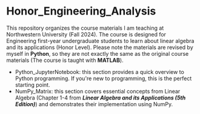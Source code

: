 # Honor_Engineering_Analysis
This repository organizes the course materials I am teaching at Northwestern University (Fall 2024). The course is designed for Engineering first-year undergraduate students to learn about linear algebra and its applications (Honor Level). Please note the materials are revised by myself in **Python**, so they are not exactly the same as the original course materials (The course is taught with **MATLAB**). 

- Python_JupyterNotebook: this section provides a quick overview to Python programming. If you're new to programming, this is the perfect starting point.
- NumPy_Matrix: this section covers essential concepts from Linear Algebra  (Chapter 1-4 from ***Linear Algebra and its Applications (5th Edition)***) and demonstrates their implementation using NumPy.
